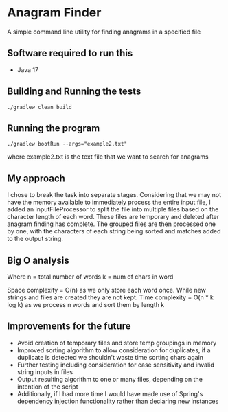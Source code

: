 # Anagram Finder
A simple command line utility for finding anagrams in a specified file

## Software required to run this
* Java 17

## Building and Running the tests
```
./gradlew clean build
```

## Running the program
```
./gradlew bootRun --args="example2.txt" 
```
where example2.txt is the text file that we want to search for anagrams

## My approach

I chose to break the task into separate stages. Considering that we may 
not have the memory available to immediately process the entire input file,
I added an inputFileProcessor to split the file into multiple files based 
on the character length of each word. These files are temporary and deleted 
after anagram finding has complete.
The grouped files are then processed one by one, with the characters of each 
string being sorted and matches added to the output string.

## Big O analysis
Where n = total number of words 
      k = num of chars in word

Space complexity = O(n) as we only store each word once. While new strings 
and files are created they are not kept.
Time complexity = O(n * k log k) as we process n words and sort them by 
length k

## Improvements for the future
- Avoid creation of temporary files and store temp groupings in memory
- Improved sorting algorithm to allow consideration for duplicates, if a 
duplicate is detected we shouldn't waste time sorting chars again
- Further testing including consideration for case sensitivity and invalid 
string inputs in files
- Output resulting algorithm to one or many files, depending on the intention 
of the script
- Additionally, if I had more time I would have made use of Spring's dependency 
injection functionality rather than declaring new instances

